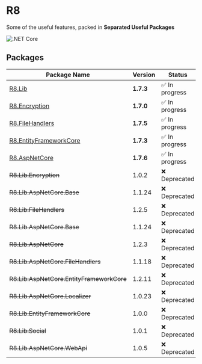 # R8
Some of the useful features, packed in **Separated Useful Packages**

![.NET Core](https://github.com/arashaan/R8/workflows/.NET%20Core/badge.svg?branch=master)

## Packages
| Package Name                             | Version | Status      |
|------------------------------------------|---------|-------------|
| [R8.Lib](https://github.com/iamr8/R8/packages/457669)                                   | **1.7.3**   | :white_check_mark: In progress |
| [R8.Encryption](https://github.com/iamr8/R8/packages/494826)                            | **1.7.0**   | :white_check_mark: In progress |
| [R8.FileHandlers](https://github.com/iamr8/R8/packages/494825)                          | **1.7.5**   | :white_check_mark: In progress |
| [R8.EntityFrameworkCore](https://github.com/iamr8/R8/packages/494829)                   | **1.7.3**   | :white_check_mark: In progress |
| [R8.AspNetCore](https://github.com/iamr8/R8/packages/494830)                            | **1.7.6**   | :white_check_mark: In progress |
| ~~R8.Lib.Encryption~~                    | 1.0.2   | :x: Deprecated  |
| ~~R8.Lib.AspNetCore.Base~~               | 1.1.24  | :x: Deprecated  |
| ~~R8.Lib.FileHandlers~~                  | 1.2.5   | :x: Deprecated  |
| ~~R8.Lib.AspNetCore.Base~~               | 1.1.24  | :x: Deprecated  |
| ~~R8.Lib.AspNetCore~~                    | 1.2.3   | :x: Deprecated  |
| ~~R8.Lib.AspNetCore.FileHandlers~~       | 1.1.18  | :x: Deprecated  |
| ~~R8.Lib.AspNetCore.EntityFrameworkCore~~| 1.2.11  | :x: Deprecated  |
| ~~R8.Lib.AspNetCore.Localizer~~          | 1.0.23  | :x: Deprecated  |
| ~~R8.Lib.EntityFrameworkCore~~           | 1.0.0   | :x: Deprecated  |
| ~~R8.Lib.Social~~                        | 1.0.1   | :x: Deprecated  |
| ~~R8.Lib.AspNetCore.WebApi~~             | 1.0.5   | :x: Deprecated  |
